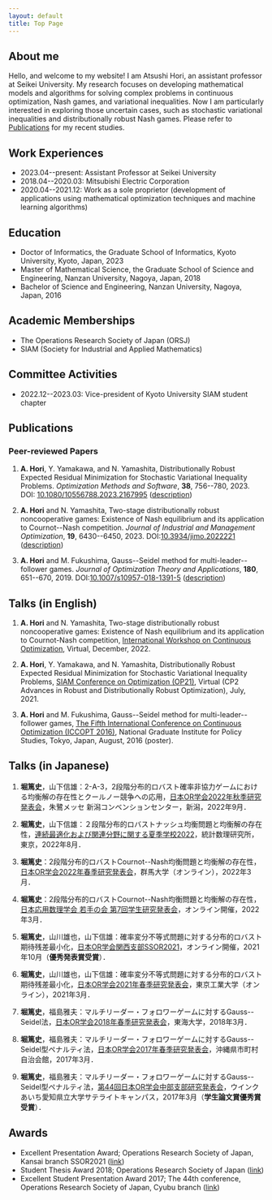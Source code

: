 ```yaml
---
layout: default
title: Top Page
---
```


## About me

Hello, and welcome to my website!
I am Atsushi Hori, an assistant professor at Seikei University.
My research focuses on developing mathematical models and algorithms for solving complex problems in continuous optimization, Nash games, and variational inequalities. Now I am particularly interested in exploring those uncertain cases, such as stochastic variational inequalities and distributionally robust Nash games.
Please refer to [Publications](#publications) for my recent studies.

<!--
My passion for optimization was sparked during my undergraduate studies at Nanzan University, where I had the privilege of studying under the guidance of Professor Masao Fukushima.
After receiving my Bachelor's and Master's degrees, I decided to take a detour and work as a software engineer for two years, which was a great learning experience but also a stark contrast to the optimization field.
Eventually, I decided to return to my roots and enrolled in the Ph.D. program at Kyoto University, where I am now supervised by Professor Nobuo Yamashita.

Although I now reside in the beautiful city of Kyoto, I am still in contact with my professors at Nanzan University, who continue to provide me with valuable advice and guidance.
I also have the opportunity to participate in online seminars on operations research, which I greatly appreciate.
All in all, I am grateful for the support and guidance of my mentors, both past and present.
-->

## Work Experiences

- 2023.04--present: Assistant Professor at Seikei University
- 2018.04--2020.03: Mitsubishi Electric Corporation
- 2020.04--2021.12: Work as a sole proprietor (development of applications using mathematical optimization techniques and machine learning algorithms) 

## Education

- Doctor of Informatics, the Graduate School of Informatics, Kyoto University, Kyoto, Japan, 2023
- Master of Mathematical Science, the Graduate School of Science and Engineering, Nanzan University, Nagoya, Japan, 2018
- Bachelor of Science and Engineering, Nanzan University, Nagoya, Japan, 2016

## Academic Memberships

- The Operations Research Society of Japan (ORSJ)
- SIAM (Society for Industrial and Applied Mathematics)

## Committee Activities

- 2022.12--2023.03: Vice-president of Kyoto University SIAM student chapter

## Publications

### Peer-reviewed Papers

1. **A. Hori**, Y. Yamakawa, and N. Yamashita, Distributionally Robust Expected Residual Minimization for Stochastic Variational Inequality Problems. _Optimization Methods and Software_, **38**, 756--780, 2023. DOI: [10.1080/10556788.2023.2167995](https://doi.org/10.1080/10556788.2023.2167995) ([description](./drerm_svi.html))

2. **A. Hori** and N. Yamashita, Two-stage distributionally robust noncooperative games: Existence of Nash equilibrium and its application to Cournot--Nash competition. _Journal of Industrial and Management Optimization_, **19**, 6430--6450, 2023. DOI:[10.3934/jimo.2022221](https://doi.org/10.3934/jimo.2022221) ([description](./tsnashgame.html))

3. **A. Hori** and M. Fukushima, Gauss--Seidel method for multi-leader--follower games. _Journal of Optimization Theory and Applications_, **180**, 651--670, 2019. DOI:[10.1007/s10957-018-1391-5](https://doi.org/10.1007/s10957-018-1391-5) ([description](./mlfgame.html))

<!--### Under Review -->


## Talks (in English)

1. **A. Hori** and N. Yamashita, Two-stage distributionally robust noncooperative games: Existence of Nash equilibrium and its application to Cournot-Nash competition, [International Workshop on Continuous Optimization](http://www.opt.c.titech.ac.jp/DecemberWorkshop/index.html), Virtual, December, 2022.

2. **A. Hori**, Y. Yamakawa, and N. Yamashita, Distributionally Robust Expected Residual Minimization for Stochastic Variational Inequality Problems, [SIAM Conference on Optimization (OP21)](https://www.siam.org/conferences/cm/conference/op21), Virtual (CP2 Advances in Robust and Distributionally Robust Optimization), July, 2021.

3. **A. Hori** and M. Fukushima, Gauss--Seidel method for multi-leader--follower games, [The Fifth International Conference on Continuous Optimization (ICCOPT 2016)](http://www.iccopt2016.tokyo/), National Graduate Institute for Policy Studies, Tokyo, Japan, August, 2016 (poster).

## Talks (in Japanese)

1. **堀篤史**，山下信雄：2-A-3，2段階分布的ロバスト確率非協力ゲームにおける均衡解の存在性とクールノー競争への応用，[日本OR学会2022年秋季研究発表会](https://orsj.org/nc2022f/)，朱鷺メッセ 新潟コンベンションセンター，新潟，2022年9月．

2. **堀篤史**，山下信雄：２段階分布的ロバストナッシュ均衡問題と均衡解の存在性，[連続最適化および関連分野に関する夏季学校2022](https://www.ism.ac.jp/~mirai/sscoke/2022/)，統計数理研究所，東京，2022年8月．

3. **堀篤史**：2段階分布的ロバストCournot--Nash均衡問題と均衡解の存在性，[日本OR学会2022年春季研究発表会](https://www.orsj.org/nc2022s/)，群馬大学（オンライン），2022年3月．

4. **堀篤史**：2段階分布的ロバストCournot--Nash均衡問題と均衡解の存在性，[日本応用数理学会 若手の会 第7回学生研究発表会](http://wakate.jsiam.org/?p=68)，オンライン開催，2022年3月．

5. **堀篤史**，山川雄也，山下信雄：確率変分不等式問題に対する分布的ロバスト期待残差最小化，[日本OR学会関西支部SSOR2021](https://orsj.org/kansai/2021/10/05/2021%e5%b9%b4%e5%ba%a6%e9%96%a2%e8%a5%bf%e6%94%af%e9%83%a8ssor/)，オンライン開催，2021年10月（**優秀発表賞受賞**）．

6. **堀篤史**，山川雄也，山下信雄：確率変分不等式問題に対する分布的ロバスト期待残差最小化，[日本OR学会2021年春季研究発表会](https://www.orsj.or.jp/nc/2021s/)，東京工業大学（オンライン），2021年3月．

7. **堀篤史**，福島雅夫：マルチリーダー・フォロワーゲームに対するGauss--Seidel法，[日本OR学会2018年春季研究発表会](http://www.orsj.or.jp/~nc2018s/)，東海大学，2018年3月．

8. **堀篤史**，福島雅夫：マルチリーダー・フォロワーゲームに対するGauss--Seidel型ペナルティ法，[日本OR学会2017年春季研究発表会](https://www.orsj.or.jp/~nc2017s/)，沖縄県市町村自治会館，2017年3月．

9. **堀篤史**，福島雅夫：マルチリーダー・フォロワーゲームに対するGauss--Seidel型ペナルティ法，[第44回日本OR学会中部支部研究発表会](http://www.orsj.or.jp/chubu/?p=2708)，ウインクあいち愛知県立大学サテライトキャンパス，2017年3月（**学生論文賞優秀賞受賞**）．


## Awards

- Excellent Presentation Award; Operations Research Society of Japan, Kansai branch SSOR2021 ([link](https://orsj.org/kansai/2021/10/22/%e6%97%a5%e6%9c%acor%e5%ad%a6%e4%bc%9a-%e9%96%a2%e8%a5%bf%e6%94%af%e9%83%a8-2021-%e5%b9%b4%e5%ba%a6%e8%8b%a5%e6%89%8b%e7%a0%94%e7%a9%b6%e7%99%ba%e8%a1%a8%e4%bc%9a-%e5%84%aa%e7%a7%80%e7%99%ba%e8%a1%a8/))
- Student Thesis Award 2018; Operations Research Society of Japan ([link](http://www.orsj.or.jp/whatisor/award6.html))
- Excellent Student Presentation Award 2017; The 44th conference, Operations Research Society of Japan, Cyubu branch ([link](http://www.orsj.or.jp/chubu/?p=2708))
